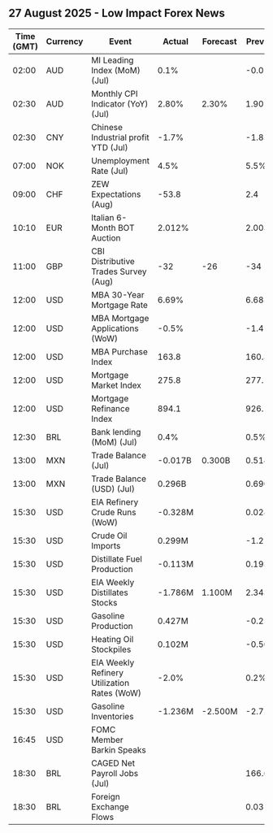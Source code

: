 ## 27 August 2025 - Low Impact Forex News

| Time (GMT) | Currency | Event | Actual | Forecast | Previous |
|------|----------|-------|--------|----------|----------|
| 02:00 | AUD | MI Leading Index (MoM) (Jul) | 0.1% |  | -0.0% |
| 02:30 | AUD | Monthly CPI Indicator (YoY) (Jul) | 2.80% | 2.30% | 1.90% |
| 02:30 | CNY | Chinese Industrial profit YTD (Jul) | -1.7% |  | -1.8% |
| 07:00 | NOK | Unemployment Rate (Jul) | 4.5% |  | 5.5% |
| 09:00 | CHF | ZEW Expectations (Aug) | -53.8 |  | 2.4 |
| 10:10 | EUR | Italian 6-Month BOT Auction | 2.012% |  | 2.003% |
| 11:00 | GBP | CBI Distributive Trades Survey (Aug) | -32 | -26 | -34 |
| 12:00 | USD | MBA 30-Year Mortgage Rate | 6.69% |  | 6.68% |
| 12:00 | USD | MBA Mortgage Applications (WoW) | -0.5% |  | -1.4% |
| 12:00 | USD | MBA Purchase Index | 163.8 |  | 160.3 |
| 12:00 | USD | Mortgage Market Index | 275.8 |  | 277.1 |
| 12:00 | USD | Mortgage Refinance Index | 894.1 |  | 926.1 |
| 12:30 | BRL | Bank lending (MoM) (Jul) | 0.4% |  | 0.5% |
| 13:00 | MXN | Trade Balance (Jul) | -0.017B | 0.300B | 0.514B |
| 13:00 | MXN | Trade Balance (USD) (Jul) | 0.296B |  | 0.690B |
| 15:30 | USD | EIA Refinery Crude Runs (WoW) | -0.328M |  | 0.028M |
| 15:30 | USD | Crude Oil Imports | 0.299M |  | -1.218M |
| 15:30 | USD | Distillate Fuel Production | -0.113M |  | 0.193M |
| 15:30 | USD | EIA Weekly Distillates Stocks | -1.786M | 1.100M | 2.343M |
| 15:30 | USD | Gasoline Production | 0.427M |  | -0.259M |
| 15:30 | USD | Heating Oil Stockpiles | 0.102M |  | -0.503M |
| 15:30 | USD | EIA Weekly Refinery Utilization Rates (WoW) | -2.0% |  | 0.2% |
| 15:30 | USD | Gasoline Inventories | -1.236M | -2.500M | -2.720M |
| 16:45 | USD | FOMC Member Barkin Speaks |  |  |  |
| 18:30 | BRL | CAGED Net Payroll Jobs (Jul) |  |  | 166.62K |
| 18:30 | BRL | Foreign Exchange Flows |  |  | 0.031B |
